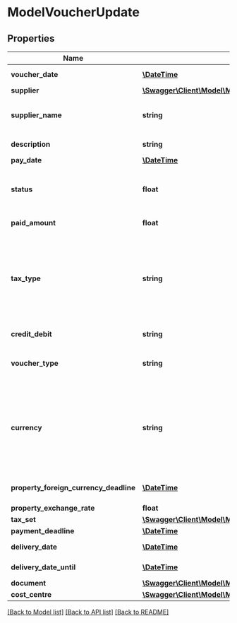 # ModelVoucherUpdate

## Properties
Name | Type | Description | Notes
------------ | ------------- | ------------- | -------------
**voucher_date** | [**\DateTime**](\DateTime.md) | Needs to be provided as timestamp or dd.mm.yyyy | [optional] 
**supplier** | [**\Swagger\Client\Model\ModelVoucherUpdateSupplier**](ModelVoucherUpdateSupplier.md) |  | [optional] 
**supplier_name** | **string** | The supplier name.&lt;br&gt;       The value you provide here will determine what supplier name is shown for the voucher in case you did not provide a supplier. | [optional] 
**description** | **string** | The description of the voucher. Essentially the voucher number. | [optional] 
**pay_date** | [**\DateTime**](\DateTime.md) | Needs to be timestamp or dd.mm.yyyy | [optional] 
**status** | **float** | Please have a look in       &lt;a href&#x3D;&#x27;https://api.sevdesk.de/#section/Types-and-status-of-vouchers&#x27;&gt;status of vouchers&lt;/a&gt;      to see what the different status codes mean | [optional] 
**paid_amount** | **float** | Amount which has already been paid for this voucher by the customer | [optional] 
**tax_type** | **string** | Tax type of the voucher. There are four tax types: 1. default - Umsatzsteuer ausweisen 2. eu - Steuerfreie innergemeinschaftliche Lieferung (Europäische Union) 3. noteu - Steuerschuldnerschaft des Leistungsempfängers (außerhalb EU, z. B. Schweiz) 4. custom - Using custom tax set 5. ss - Not subject to VAT according to §19 1 UStG Tax rates are heavily connected to the tax type used. | [optional] 
**credit_debit** | **string** | Defines if your voucher is a credit (C) or debit (D) | [optional] 
**voucher_type** | **string** | Type of the voucher. For more information on the different types, check       &lt;a href&#x3D;&#x27;https://api.sevdesk.de/#section/Types-and-status-of-vouchers&#x27;&gt;this&lt;/a&gt; | [optional] 
**currency** | **string** | specifies which currency the voucher should have. Attention: If the currency differs from the default currency stored in the account, then either the \&quot;propertyForeignCurrencyDeadline\&quot; or \&quot;propertyExchangeRate\&quot; parameter must be specified. If both parameters are specified, then the \&quot;propertyForeignCurrencyDeadline\&quot; parameter is preferred | [optional] 
**property_foreign_currency_deadline** | [**\DateTime**](\DateTime.md) | Defines the exchange rate day and and then the exchange rate is set from sevDesk. Needs to be provided as timestamp or dd.mm.yyyy | [optional] 
**property_exchange_rate** | **float** | Defines the exchange rate | [optional] 
**tax_set** | [**\Swagger\Client\Model\ModelVoucherUpdateTaxSet**](ModelVoucherUpdateTaxSet.md) |  | [optional] 
**payment_deadline** | [**\DateTime**](\DateTime.md) | Payment deadline of the voucher. | [optional] 
**delivery_date** | [**\DateTime**](\DateTime.md) | Needs to be provided as timestamp or dd.mm.yyyy | [optional] 
**delivery_date_until** | [**\DateTime**](\DateTime.md) | Needs to be provided as timestamp or dd.mm.yyyy | [optional] 
**document** | [**\Swagger\Client\Model\ModelVoucherUpdateDocument**](ModelVoucherUpdateDocument.md) |  | [optional] 
**cost_centre** | [**\Swagger\Client\Model\ModelVoucherUpdateCostCentre**](ModelVoucherUpdateCostCentre.md) |  | [optional] 

[[Back to Model list]](../../README.md#documentation-for-models) [[Back to API list]](../../README.md#documentation-for-api-endpoints) [[Back to README]](../../README.md)

